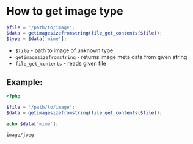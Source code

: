 # How to get image type

```php
$file = '/path/to/image';
$data = getimagesizefromstring(file_get_contents($file));
$type = $data['mime'];
```

- `$file` - path to image of unknown type
- `getimagesizefromstring` - returns image meta data from given string
- `file_get_contents` - reads given file

## Example: 
```php
<?php

$file = '/path/to/image';
$data = getimagesizefromstring(file_get_contents($file));

echo $data['mime'];
```
```
image/jpeg
```

